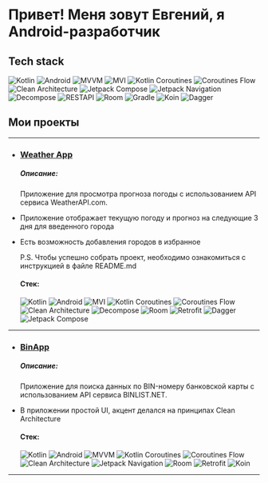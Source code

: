 # Привет! Меня зовут Евгений, я Android-разработчик

## Tech stack
![Kotlin](https://img.shields.io/badge/Kotlin-brightgreen?style=for-the-badge&logo=kotlin&logoColor=white)
![Android](https://img.shields.io/badge/Android-brightgreen?style=for-the-badge&logo=android&logoColor=white)
![MVVM](https://img.shields.io/badge/MVVM-brightgreen?style=for-the-badge)
![MVI](https://img.shields.io/badge/MVI-brightgreen?style=for-the-badge)
![Kotlin Coroutines](https://img.shields.io/badge/Kotlin%20Coroutines-brightgreen?style=for-the-badge)
![Coroutines Flow](https://img.shields.io/badge/Coroutines%20Flow-brightgreen?style=for-the-badge)
![Clean Architecture](https://img.shields.io/badge/Clean%20Architecture-brightgreen?style=for-the-badge)
![Jetpack Compose](https://img.shields.io/badge/Jetpack%20Compose-brightgreen?style=for-the-badge)
![Jetpack Navigation](https://img.shields.io/badge/Jetpack%20Navigation-brightgreen?style=for-the-badge)
![Decompose](https://img.shields.io/badge/Decompose-brightgreen?style=for-the-badge)
![RESTAPI](https://img.shields.io/badge/REST%20API-brightgreen?style=for-the-badge)
![Room](https://img.shields.io/badge/Room-brightgreen?style=for-the-badge)
![Gradle](https://img.shields.io/badge/Gradle-brightgreen?style=for-the-badge)
![Koin](https://img.shields.io/badge/Koin-brightgreen?style=for-the-badge)
![Dagger](https://img.shields.io/badge/Dagger-brightgreen?style=for-the-badge)

## Мои проекты

- ---
- ### [Weather App](https://github.com/Evgeniy-Kov/Weather-App)

  ##### Описание:

  Приложение для просмотра прогноза погоды c использованием API сервиса WeatherAPI.com.
- Приложение отображает текущую погоду и прогноз на следующие 3 дня для введенного города
- Есть возможность добавления городов в избранное

  P.S. Чтобы успешно собрать проект, необходимо ознакомиться с инструкцией в файле README.md

  #### Стек:

    <img src="https://img.shields.io/badge/kotlin-3DDC84?logo=kotlin&logoColor=white" alt="Kotlin" title="Kotlin"/>
    <img src="https://img.shields.io/badge/Android-3DDC84?logo=Android&logoColor=white" alt="Android" title="Android"/>
    <img src="https://img.shields.io/badge/MVI-3DDC84" alt="MVI" title="MVI"/>
    <img src="https://img.shields.io/badge/Kotlin%20Coroutines-3DDC84" alt="Kotlin Coroutines" title="Kotlin Coroutines"/>
    <img src="https://img.shields.io/badge/Coroutines%20Flow-3DDC84" alt="Coroutines Flow" title="Coroutines Flow"/>
    <img src="https://img.shields.io/badge/Clean%20Architecture-3DDC84" alt="Clean Architecture" title="Clean Architecture"/>
    <img src="https://img.shields.io/badge/Decompose-3DDC84" alt="Decompose" title="Decompose"/>
    <img src="https://img.shields.io/badge/Room-3DDC84" alt="Room" title="Room"/>
    <img src="https://img.shields.io/badge/Retrofit-3DDC84" alt="Retrofit" title="Retrofit"/>
    <img src="https://img.shields.io/badge/Dagger-3DDC84" alt="Dagger" title="Dagger"/>
    <img src="https://img.shields.io/badge/Jetpack%20Compose-3DDC84" alt="Jetpack Compose" title="Jetpack Compose"/>
- ---
- ### [BinApp](https://github.com/Evgeniy-Kov/BinApp)

  ##### Описание:

  Приложение для поиска данных по BIN-номеру банковской карты с использованием API сервиса BINLIST.NET.
- В приложении простой UI, акцент делался на принципах Clean Architecture

  #### Стек:

    <img src="https://img.shields.io/badge/kotlin-3DDC84?logo=kotlin&logoColor=white" alt="Kotlin" title="Kotlin"/>
    <img src="https://img.shields.io/badge/Android-3DDC84?logo=Android&logoColor=white" alt="Android" title="Android"/>
    <img src="https://img.shields.io/badge/MVVM-3DDC84" alt="MVVM" title="MVVM"/>
    <img src="https://img.shields.io/badge/Kotlin%20Coroutines-3DDC84" alt="Kotlin Coroutines" title="Kotlin Coroutines"/>
    <img src="https://img.shields.io/badge/Coroutines%20Flow-3DDC84" alt="Coroutines Flow" title="Coroutines Flow"/>
    <img src="https://img.shields.io/badge/Clean%20Architecture-3DDC84" alt="Clean Architecture" title="Clean Architecture"/>
    <img src="https://img.shields.io/badge/Jetpack%20Navigation-3DDC84" alt="Jetpack Navigation" title="Jetpack Navigation"/>
    <img src="https://img.shields.io/badge/Room-3DDC84" alt="Room" title="Room"/>
    <img src="https://img.shields.io/badge/Retrofit-3DDC84" alt="Retrofit" title="Retrofit"/>
    <img src="https://img.shields.io/badge/Koin-3DDC84" alt="Koin" title="Koin"/>
- ---
